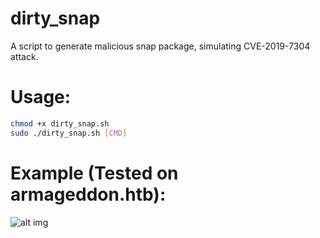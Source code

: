 # dirty_snap

A script to generate malicious snap package, simulating CVE-2019-7304 attack.

# Usage:

```bash
chmod +x dirty_snap.sh
sudo ./dirty_snap.sh [CMD]
```

# Example (Tested on armageddon.htb):

![alt img](https://i.imgur.com/IfuI8XQ.png)
